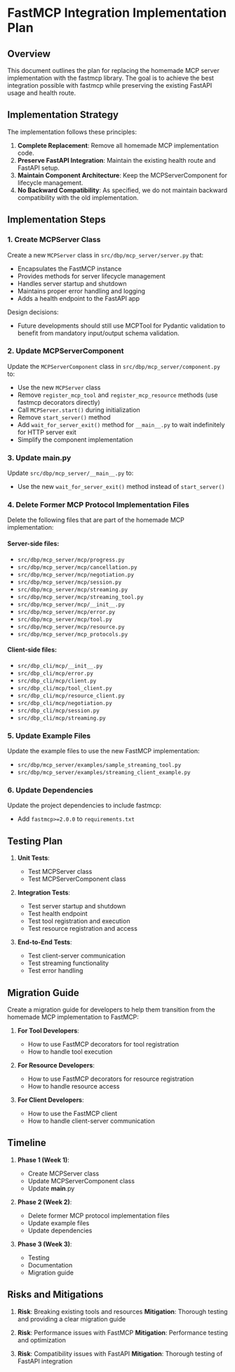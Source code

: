 # FastMCP Integration Implementation Plan

## Overview

This document outlines the plan for replacing the homemade MCP server implementation with the fastmcp library. The goal is to achieve the best integration possible with fastmcp while preserving the existing FastAPI usage and health route.

## Implementation Strategy

The implementation follows these principles:

1. **Complete Replacement**: Remove all homemade MCP implementation code.
2. **Preserve FastAPI Integration**: Maintain the existing health route and FastAPI setup.
3. **Maintain Component Architecture**: Keep the MCPServerComponent for lifecycle management.
4. **No Backward Compatibility**: As specified, we do not maintain backward compatibility with the old implementation.

## Implementation Steps

### 1. Create MCPServer Class

Create a new `MCPServer` class in `src/dbp/mcp_server/server.py` that:

- Encapsulates the FastMCP instance
- Provides methods for server lifecycle management
- Handles server startup and shutdown
- Maintains proper error handling and logging
- Adds a health endpoint to the FastAPI app

Design decisions:
- Future developments should still use MCPTool for Pydantic validation to benefit from mandatory input/output schema validation.

### 2. Update MCPServerComponent

Update the `MCPServerComponent` class in `src/dbp/mcp_server/component.py` to:

- Use the new `MCPServer` class
- Remove `register_mcp_tool` and `register_mcp_resource` methods (use fastmcp decorators directly)
- Call `MCPServer.start()` during initialization
- Remove `start_server()` method
- Add `wait_for_server_exit()` method for `__main__.py` to wait indefinitely for HTTP server exit
- Simplify the component implementation

### 3. Update __main__.py

Update `src/dbp/mcp_server/__main__.py` to:

- Use the new `wait_for_server_exit()` method instead of `start_server()`

### 4. Delete Former MCP Protocol Implementation Files

Delete the following files that are part of the homemade MCP implementation:

#### Server-side files:
- `src/dbp/mcp_server/mcp/progress.py`
- `src/dbp/mcp_server/mcp/cancellation.py`
- `src/dbp/mcp_server/mcp/negotiation.py`
- `src/dbp/mcp_server/mcp/session.py`
- `src/dbp/mcp_server/mcp/streaming.py`
- `src/dbp/mcp_server/mcp/streaming_tool.py`
- `src/dbp/mcp_server/mcp/__init__.py`
- `src/dbp/mcp_server/mcp/error.py`
- `src/dbp/mcp_server/mcp/tool.py`
- `src/dbp/mcp_server/mcp/resource.py`
- `src/dbp/mcp_server/mcp_protocols.py`

#### Client-side files:
- `src/dbp_cli/mcp/__init__.py`
- `src/dbp_cli/mcp/error.py`
- `src/dbp_cli/mcp/client.py`
- `src/dbp_cli/mcp/tool_client.py`
- `src/dbp_cli/mcp/resource_client.py`
- `src/dbp_cli/mcp/negotiation.py`
- `src/dbp_cli/mcp/session.py`
- `src/dbp_cli/mcp/streaming.py`

### 5. Update Example Files

Update the example files to use the new FastMCP implementation:

- `src/dbp/mcp_server/examples/sample_streaming_tool.py`
- `src/dbp/mcp_server/examples/streaming_client_example.py`

### 6. Update Dependencies

Update the project dependencies to include fastmcp:

- Add `fastmcp>=2.0.0` to `requirements.txt`

## Testing Plan

1. **Unit Tests**:
   - Test MCPServer class
   - Test MCPServerComponent class

2. **Integration Tests**:
   - Test server startup and shutdown
   - Test health endpoint
   - Test tool registration and execution
   - Test resource registration and access

3. **End-to-End Tests**:
   - Test client-server communication
   - Test streaming functionality
   - Test error handling

## Migration Guide

Create a migration guide for developers to help them transition from the homemade MCP implementation to FastMCP:

1. **For Tool Developers**:
   - How to use FastMCP decorators for tool registration
   - How to handle tool execution

2. **For Resource Developers**:
   - How to use FastMCP decorators for resource registration
   - How to handle resource access

3. **For Client Developers**:
   - How to use the FastMCP client
   - How to handle client-server communication

## Timeline

1. **Phase 1 (Week 1)**:
   - Create MCPServer class
   - Update MCPServerComponent class
   - Update __main__.py

2. **Phase 2 (Week 2)**:
   - Delete former MCP protocol implementation files
   - Update example files
   - Update dependencies

3. **Phase 3 (Week 3)**:
   - Testing
   - Documentation
   - Migration guide

## Risks and Mitigations

1. **Risk**: Breaking existing tools and resources
   **Mitigation**: Thorough testing and providing a clear migration guide

2. **Risk**: Performance issues with FastMCP
   **Mitigation**: Performance testing and optimization

3. **Risk**: Compatibility issues with FastAPI
   **Mitigation**: Thorough testing of FastAPI integration

